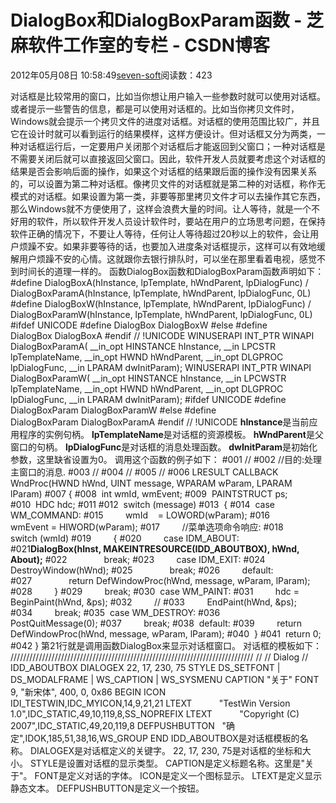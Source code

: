 
# DialogBox和DialogBoxParam函数 -  芝麻软件工作室的专栏 - CSDN博客


2012年05月08日 10:58:49[seven-soft](https://me.csdn.net/softn)阅读数：423


对话框是比较常用的窗口，比如当你想让用户输入一些参数时就可以使用对话框。或者提示一些警告的信息，都是可以使用对话框的。比如当你拷贝文件时，Windows就会提示一个拷贝文件的进度对话框。对话框的使用范围比较广，并且它在设计时就可以看到运行的结果模样，这样方便设计。但对话框又分为两类，一种对话框运行后，一定要用户关闭那个对话框后才能返回到父窗口；一种对话框是不需要关闭后就可以直接返回父窗口。因此，软件开发人员就要考虑这个对话框的结果是否会影响后面的操作，如果这个对话框的结果跟后面的操作没有因果关系的，可以设置为第二种对话框。像拷贝文件的对话框就是第二种的对话框，称作无模式的对话框。如果设置为第一类，非要等那里拷贝文件才可以去操作其它东西，那么Windows就不方便使用了，这样会浪费大量的时间。让人等待，就是一个不好用的软件，所以软件开发人员设计软件时，要站在用户的立场思考问题，在保持软件正确的情况下，不要让人等待，任何让人等待超过20秒以上的软件，会让用户烦躁不安。如果非要等待的话，也要加入进度条对话框提示，这样可以有效地缓解用户烦躁不安的心情。这就跟你去银行排队时，可以坐在那里看着电视，感觉不到时间长的道理一样的。
函数DialogBox函数和DialogBoxParam函数声明如下：
\#define DialogBoxA(hInstance, lpTemplate, hWndParent, lpDialogFunc) /
DialogBoxParamA(hInstance, lpTemplate, hWndParent, lpDialogFunc, 0L)
\#define DialogBoxW(hInstance, lpTemplate, hWndParent, lpDialogFunc) /
DialogBoxParamW(hInstance, lpTemplate, hWndParent, lpDialogFunc, 0L)
\#ifdef UNICODE
\#define DialogBox DialogBoxW
\#else
\#define DialogBox DialogBoxA
\#endif // !UNICODE
WINUSERAPI
INT_PTR
WINAPI
DialogBoxParamA(
__in_opt HINSTANCE hInstance,
__in LPCSTR lpTemplateName,
__in_opt HWND hWndParent,
__in_opt DLGPROC lpDialogFunc,
__in LPARAM dwInitParam);
WINUSERAPI
INT_PTR
WINAPI
DialogBoxParamW(
__in_opt HINSTANCE hInstance,
__in LPCWSTR lpTemplateName,
__in_opt HWND hWndParent,
__in_opt DLGPROC lpDialogFunc,
__in LPARAM dwInitParam);
\#ifdef UNICODE
\#define DialogBoxParam DialogBoxParamW
\#else
\#define DialogBoxParam DialogBoxParamA
\#endif // !UNICODE
**hInstance**是当前应用程序的实例句柄。
**lpTemplateName**是对话框的资源模板。
**hWndParent**是父窗口的句柄。
**lpDialogFunc**是对话框的消息处理函数。
**dwInitParam**是初始化参数，这里缺省设置为0。
调用这个函数的例子如下：
\#001 //
\#002 //目的:处理主窗口的消息.
\#003 //
\#004 //
\#005 //
\#006 LRESULT CALLBACK WndProc(HWND hWnd, UINT message, WPARAM wParam, LPARAM lParam)
\#007 {
\#008  int wmId, wmEvent;
\#009  PAINTSTRUCT ps;
\#010  HDC hdc;
\#011
\#012  switch (message)
\#013  {
\#014  case WM_COMMAND:
\#015         wmId    = LOWORD(wParam);
\#016         wmEvent = HIWORD(wParam);
\#017         //菜单选项命令响应:
\#018         switch (wmId)
\#019         {
\#020         case IDM_ABOUT:
\#021**DialogBox(hInst, MAKEINTRESOURCE(IDD_ABOUTBOX), hWnd, About);**
\#022               break;
\#023         case IDM_EXIT:
\#024               DestroyWindow(hWnd);
\#025               break;
\#026         default:
\#027               return DefWindowProc(hWnd, message, wParam, lParam);
\#028         }
\#029         break;
\#030  case WM_PAINT:
\#031         hdc = BeginPaint(hWnd, &ps);
\#032         //
\#033         EndPaint(hWnd, &ps);
\#034         break;
\#035  case WM_DESTROY:
\#036         PostQuitMessage(0);
\#037         break;
\#038  default:
\#039         return DefWindowProc(hWnd, message, wParam, lParam);
\#040  }
\#041  return 0;
\#042 }
第21行就是调用函数DialogBox来显示对话框窗口。
对话框的模板如下：
/////////////////////////////////////////////////////////////////////////////
//
// Dialog
//
IDD_ABOUTBOX DIALOGEX 22, 17, 230, 75
STYLE DS_SETFONT | DS_MODALFRAME | WS_CAPTION | WS_SYSMENU
CAPTION "关于"
FONT 9, "新宋体", 400, 0, 0x86
BEGIN
ICON            IDI_TESTWIN,IDC_MYICON,14,9,21,21
LTEXT           "TestWin Version 1.0",IDC_STATIC,49,10,119,8,SS_NOPREFIX
LTEXT           "Copyright (C) 2007",IDC_STATIC,49,20,119,8
DEFPUSHBUTTON   "确定",IDOK,185,51,38,16,WS_GROUP
END
IDD_ABOUTBOX是对话框模板的名称。
DIALOGEX是对话框定义的关键字。
22, 17, 230, 75是对话框的坐标和大小。
STYLE是设置对话框的显示类型。
CAPTION是定义标题名称。这里是"关于"。
FONT是定义对话的字体。
ICON是定义一个图标显示。
LTEXT是定义显示静态文本。
DEFPUSHBUTTON是定义一个按钮。


